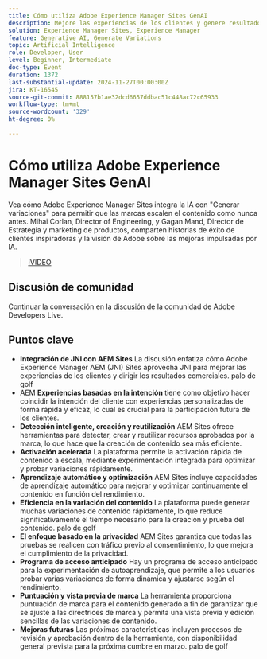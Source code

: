 ```yaml
---
title: Cómo utiliza Adobe Experience Manager Sites GenAI
description: Mejore las experiencias de los clientes y genere resultados empresariales con Adobe Experience Manager AEM () Sites, aprovechando el JNI para experiencias basadas en la intención, la detección de contenido inteligente, la activación rápida, la optimización del autoaprendizaje y las pruebas con prioridad en la privacidad, con las próximas funciones de experimentación dinámica y puntuación de marca.
solution: Experience Manager Sites, Experience Manager
feature: Generative AI, Generate Variations
topic: Artificial Intelligence
role: Developer, User
level: Beginner, Intermediate
doc-type: Event
duration: 1372
last-substantial-update: 2024-11-27T00:00:00Z
jira: KT-16545
source-git-commit: 888157b1ae32dcd6657ddbac51c448ac72c65933
workflow-type: tm+mt
source-wordcount: '329'
ht-degree: 0%

---
```



# Cómo utiliza Adobe Experience Manager Sites GenAI

Vea cómo Adobe Experience Manager Sites integra la IA con &quot;Generar variaciones&quot; para permitir que las marcas escalen el contenido como nunca antes. Mihai Corlan, Director of Engineering, y Gagan Mand, Director de Estrategia y marketing de productos, comparten historias de éxito de clientes inspiradoras y la visión de Adobe sobre las mejoras impulsadas por IA.

>[!VIDEO](https://video.tv.adobe.com/v/3439637/?learn=on&enablevpops)

## Discusión de comunidad

Continuar la conversación en la [discusión](https://adobe.ly/40y5tUG) de la comunidad de Adobe Developers Live.

## Puntos clave

* **Integración de JNI con AEM Sites** La discusión enfatiza cómo Adobe Experience Manager AEM (JNI) Sites aprovecha JNI para mejorar las experiencias de los clientes y dirigir los resultados comerciales. palo de golf
* AEM **Experiencias basadas en la intención** tiene como objetivo hacer coincidir la intención del cliente con experiencias personalizadas de forma rápida y eficaz, lo cual es crucial para la participación futura de los clientes.
* **Detección inteligente, creación y reutilización** AEM Sites ofrece herramientas para detectar, crear y reutilizar recursos aprobados por la marca, lo que hace que la creación de contenido sea más eficiente.
* **Activación acelerada** La plataforma permite la activación rápida de contenido a escala, mediante experimentación integrada para optimizar y probar variaciones rápidamente.
* **Aprendizaje automático y optimización** AEM Sites incluye capacidades de aprendizaje automático para mejorar y optimizar continuamente el contenido en función del rendimiento.
* **Eficiencia en la variación del contenido** La plataforma puede generar muchas variaciones de contenido rápidamente, lo que reduce significativamente el tiempo necesario para la creación y prueba del contenido. palo de golf
* **El enfoque basado en la privacidad** AEM Sites garantiza que todas las pruebas se realicen con tráfico previo al consentimiento, lo que mejora el cumplimiento de la privacidad.
* **Programa de acceso anticipado** Hay un programa de acceso anticipado para la experimentación de autoaprendizaje, que permite a los usuarios probar varias variaciones de forma dinámica y ajustarse según el rendimiento.
* **Puntuación y vista previa de marca** La herramienta proporciona puntuación de marca para el contenido generado a fin de garantizar que se ajuste a las directrices de marca y permita una vista previa y edición sencillas de las variaciones de contenido.
* **Mejoras futuras** Las próximas características incluyen procesos de revisión y aprobación dentro de la herramienta, con disponibilidad general prevista para la próxima cumbre en marzo. palo de golf


